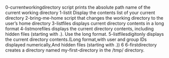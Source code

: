 0-currentworkingdirectory script prints the absolute path name of the current working directory
1-listit Display the contents list of your current directory
2-bring-me-home script that changes the working directory to the user’s home directory
3-listfiles displays current directory contents in a long format
4-listmorefiles displays the current directory contents, including hidden files (starting with .). Use the long format.
5-listfilesdigitonly displays the current directory contents.(Long format,with user and group IDs displayed numerically,And hidden files (starting with .))
6 6-firstdirectory creates a directory named my-first-directory in the /tmp/ directory.
